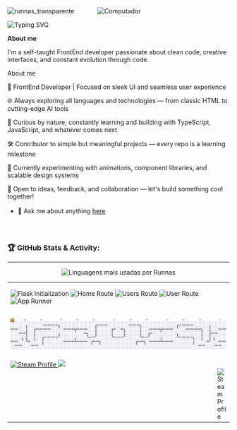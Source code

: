 
<img width="936" height="654" alt="runnas_transparente" src="https://github.com/user-attachments/assets/c7dc4584-54ce-413c-8bcf-c4863504b186" />
<img src="https://raw.githubusercontent.com/MicaelliMedeiros/micaellimedeiros/master/image/computer-illustration.png" min-width="300px" max-width="300px" width="300px" align="right" alt="Computador">
<br />

<p align="left">
  <img src="https://readme-typing-svg.demolab.com?font=monospace&size=17&duration=3000&pause=1000&color=FF00FF&center=false&vCenter=true&width=800&lines=%E2%94%8C%E2%94%80%E2%94%80(user%E3%89%BFrunnas)-[~];%E2%94%94%E2%94%80%24+Hello,+World!+I'm+Runnas;%E2%94%94%E2%94%80%24+%F0%9F%9A%80+Passionate+Software+Explorer+%26+Developer;%E2%94%94%E2%94%80%24+Welcome+to+my+GitHub+Profile!" alt="Typing SVG" />
</p>

**About me**

I'm a self-taught FrontEnd developer passionate about clean code, creative interfaces, and constant evolution through code.

About me

💼 FrontEnd Developer | Focused on sleek UI and seamless user experience

🌐 Always exploring all languages and technologies — from classic HTML to cutting-edge AI tools

🧠 Curious by nature, constantly learning and building with TypeScript, JavaScript, and whatever comes next

🛠️ Contributor to simple but meaningful projects — every repo is a learning milestone

🚀 Currently experimenting with animations, component libraries, and scalable design systems

💬 Open to ideas, feedback, and collaboration — let's build something cool together!

- 💬 Ask me about anything [here](https://github.com/therunnas/therunnas/issues)
 ㅤㅤ
 <br>ㅤㅤ
 ㅤ<br>ㅤ
ㅤㅤ
### 🏆 GitHub Stats & Activity:
---

<p align="center">
  <img src="https://github-readme-stats.vercel.app/api/top-langs/?username=therunnas&layout=compact&theme=github_dark&hide_border=false&border_radius=12&size_weight=0.5&count_weight=0.5" alt="Linguagens mais usadas por Runnas" />
</p>

<table>
  <tr>
    <!-- Left: Typing Animation (Code Simulation) -->
       <td>
     <!-- Sequential Typing Animation for Flask Code -->
<p align="left">
  <!-- Part 1 - Initializes Flask -->
 <img src="https://readme-typing-svg.demolab.com?font=Fira+Code&size=14&duration=1500&pause=1000&color=FF00FF&width=500&lines=from+flask+import+Flask,+jsonify%0Aapp+%3D+Flask(__name__)" alt="Flask Initialization" />
  
  <!-- Part 2 - Home Route (appears after Part 1 finishes) -->
  <img src="https://readme-typing-svg.demolab.com?font=Fira+Code&size=14&duration=4000&pause=1000&color=FF00FF&width=500&lines=%40app.route(%27%2F%27)%0Adef+home()%3A%0A++++return+jsonify(%7B%27message%27%3A+%27Welcome%27%7D)" alt="Home Route" />
  
  <!-- Part 3 - Users Route -->
  <img src="https://readme-typing-svg.demolab.com?font=Fira+Code&size=14&duration=3000&pause=1000&color=FF00FF&width=500&lines=%40app.route(%27%2Fusers%27)%0Adef+get_users()%3A%0A++++users+%3D+%5B%7B%27id%27%3A+1%7D%2C+%7B%27id%27%3A+2%7D%5D%0A++++return+jsonify(users)" alt="Users Route" />
  
  <!-- Part 4 - Single User Route -->
  <img src="https://readme-typing-svg.demolab.com?font=Fira+Code&size=14&duration=2000&pause=1000&color=FF00FF&width=500&lines=%40app.route(%27%2Fuser%2F%3Cint%3Auser_id%3E%27)%0Adef+get_user(user_id)%3A%0A++++users+%3D+%7B1%3A+%7B%27name%27%3A+%27Alice%27%7D%7D%0A++++return+jsonify(users.get(user_id))" alt="User Route" />
  
  <!-- Part 5 - App Runner -->
  <img src="https://readme-typing-svg.demolab.com?font=Fira+Code&size=14&duration=1000&pause=1000&color=FF00FF&width=500&lines=if+__name__+%3D%3D+%27__main__%27%3A%0A++++app.run(debug%3DTrue)" alt="App Runner" />
</p>

<br>

<picture>
  <source media="(prefers-color-scheme: dark)" srcset="https://raw.githubusercontent.com/eduardavieira-dev/eduardavieira-dev/output/pacman-contribution-graph-dark.svg">
  <source media="(prefers-color-scheme: light)" srcset="https://raw.githubusercontent.com/eduardavieira-dev/eduardavieira-dev/output/pacman-contribution-graph.svg">
  <img alt="pacman contribution graph" src="https://raw.githubusercontent.com/eduardavieira-dev/eduardavieira-dev/output/pacman-contribution-graph.svg">
</picture>

</p> 



<div> 
<a href="https://steamcommunity.com/id/therunnas" target="_blank"><img src="https://img.shields.io/badge/Steam-000000?style=for-the-badge&logo=steam&logoColor=white" alt="Steam Profile"/>
</a>
<a href="https://www.youtube.com/@therunnasbaby" target="_blank"><img src="https://img.shields.io/badge/YouTube-FF0000?style=for-the-badge&logo=youtube&logoColor=white" target="_blank"></a>
</div>
<a href="https://steamcommunity.com/id/therunnas/" target="_blank">
  <img align="right" alt="Steam Profile" width="21px" src="https://cdn.jsdelivr.net/gh/simple-icons/simple-icons/icons/steam.svg" />
